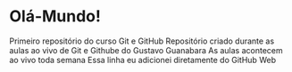 # Olá-Mundo!
 Primeiro repositório do curso Git e GitHub
 Repositório criado durante as aulas ao vivo de Git e Githube do Gustavo Guanabara
 As aulas acontecem ao vivo toda semana
 Essa linha eu adicionei diretamente do GitHub Web
